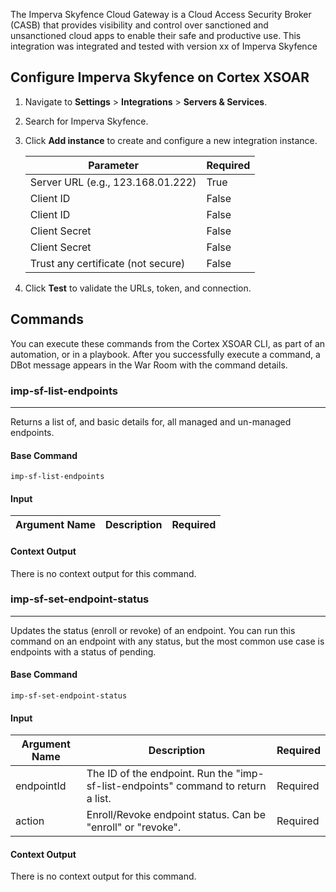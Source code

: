 The Imperva Skyfence Cloud Gateway is a Cloud Access Security Broker (CASB) that provides visibility and control over sanctioned and unsanctioned cloud apps to enable their safe and productive use.
This integration was integrated and tested with version xx of Imperva Skyfence

## Configure Imperva Skyfence on Cortex XSOAR

1. Navigate to **Settings** > **Integrations** > **Servers & Services**.
2. Search for Imperva Skyfence.
3. Click **Add instance** to create and configure a new integration instance.

    | **Parameter** | **Required** |
    | --- | --- |
    | Server URL (e.g., 123.168.01.222) | True |
    | Client ID | False |
    | Client ID | False |
    | Client Secret | False |
    | Client Secret | False |
    | Trust any certificate (not secure) | False |

4. Click **Test** to validate the URLs, token, and connection.

## Commands

You can execute these commands from the Cortex XSOAR CLI, as part of an automation, or in a playbook.
After you successfully execute a command, a DBot message appears in the War Room with the command details.

### imp-sf-list-endpoints

***
Returns a list of, and basic details for, all managed and un-managed endpoints.

#### Base Command

`imp-sf-list-endpoints`

#### Input

| **Argument Name** | **Description** | **Required** |
| --- | --- | --- |

#### Context Output

There is no context output for this command.
### imp-sf-set-endpoint-status

***
Updates the status (enroll or revoke) of an endpoint. You can run this command on an endpoint with any status, but the most common use case is endpoints with a status of pending.

#### Base Command

`imp-sf-set-endpoint-status`

#### Input

| **Argument Name** | **Description** | **Required** |
| --- | --- | --- |
| endpointId | The ID of the endpoint. Run the "imp-sf-list-endpoints" command to return a list. | Required | 
| action | Enroll/Revoke endpoint status. Can be "enroll" or "revoke". | Required | 

#### Context Output

There is no context output for this command.